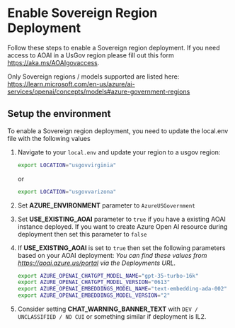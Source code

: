 # Enable Sovereign Region Deployment

Follow these steps to enable a Sovereign region deployment.  If you need access to AOAI in a UsGov region please fill out this form <https://aka.ms/AOAIgovaccess>.

Only Sovereign regions / models supported are listed here: <https://learn.microsoft.com/en-us/azure/ai-services/openai/concepts/models#azure-government-regions>

## Setup the environment

To enable a Sovereign region deployment, you need to update the local.env file with the following values

1. Navigate to your `local.env` and update your region to a usgov region:

   ```bash
   export LOCATION="usgovvirginia"
   ```

   or

   ```bash
   export LOCATION="usgovvarizona"
   ```

2. Set **AZURE_ENVIRONMENT** parameter to `AzureUSGovernment`

3. Set **USE_EXISTING_AOAI** parameter to `true` if you have a existing AOAI instance deployed.  If you want to create Azure Open AI resource during deployment then set this parameter to `false`

4. If **USE_EXISTING_AOAI** is set to `true` then set the following parameters based on your AOAI deployment:
   *You can find these values from <https://aoai.azure.us/portal> via the Deployments URL.*

   ```bash
   export AZURE_OPENAI_CHATGPT_MODEL_NAME="gpt-35-turbo-16k"
   export AZURE_OPENAI_CHATGPT_MODEL_VERSION="0613"
   export AZURE_OPENAI_EMBEDDINGS_MODEL_NAME="text-embedding-ada-002"
   export AZURE_OPENAI_EMBEDDINGS_MODEL_VERSION="2"
   ```

5. Consider setting **CHAT_WARNING_BANNER_TEXT**  with `DEV / UNCLASSIFIED / NO CUI` or something similar if deployment is IL2.
